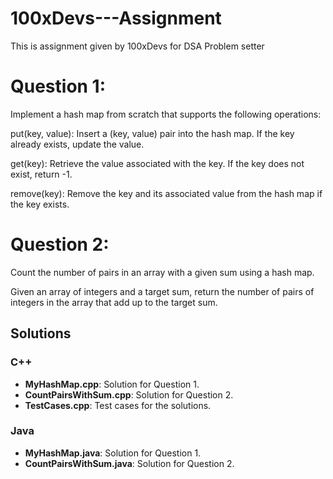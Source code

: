 # 100xDevs---Assignment
This is assignment given by 100xDevs for DSA Problem setter 

# Question 1:
Implement a hash map from scratch that supports the following operations:

put(key, value): Insert a (key, value) pair into the hash map. If the key already exists, update the value.

get(key): Retrieve the value associated with the key. If the key does not exist, return -1.

remove(key): Remove the key and its associated value from the hash map if the key exists. 


# Question 2:
Count the number of pairs in an array with a given sum using a hash map. 

Given an array of integers and a target sum, return the number of pairs of integers in the array that add up to the target sum.



## Solutions

### C++
- **MyHashMap.cpp**: Solution for Question 1.
- **CountPairsWithSum.cpp**: Solution for Question 2.
- **TestCases.cpp**: Test cases for the solutions.

### Java
- **MyHashMap.java**: Solution for Question 1.
- **CountPairsWithSum.java**: Solution for Question 2.
